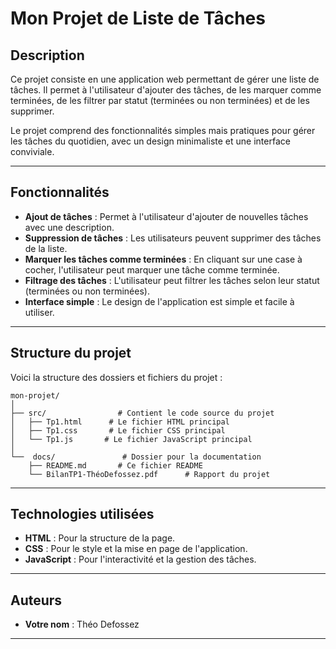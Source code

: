 # Mon Projet de Liste de Tâches

## Description

Ce projet consiste en une application web permettant de gérer une liste de tâches. Il permet à l'utilisateur d'ajouter des tâches, de les marquer comme terminées, de les filtrer par statut (terminées ou non terminées) et de les supprimer.

Le projet comprend des fonctionnalités simples mais pratiques pour gérer les tâches du quotidien, avec un design minimaliste et une interface conviviale.

---

## Fonctionnalités

- **Ajout de tâches** : Permet à l'utilisateur d'ajouter de nouvelles tâches avec une description.
- **Suppression de tâches** : Les utilisateurs peuvent supprimer des tâches de la liste.
- **Marquer les tâches comme terminées** : En cliquant sur une case à cocher, l'utilisateur peut marquer une tâche comme terminée.
- **Filtrage des tâches** : L'utilisateur peut filtrer les tâches selon leur statut (terminées ou non terminées).
- **Interface simple** : Le design de l'application est simple et facile à utiliser.

---

## Structure du projet

Voici la structure des dossiers et fichiers du projet :

```
mon-projet/
│
├── src/                # Contient le code source du projet
│   ├── Tp1.html      # Le fichier HTML principal
│   ├── Tp1.css       # Le fichier CSS principal
│   └── Tp1.js       # Le fichier JavaScript principal
│
└──  docs/               # Dossier pour la documentation
    ├── README.md       # Ce fichier README
    └── BilanTP1-ThéoDefossez.pdf      # Rapport du projet

```

---


## Technologies utilisées

- **HTML** : Pour la structure de la page.
- **CSS** : Pour le style et la mise en page de l'application.
- **JavaScript** : Pour l'interactivité et la gestion des tâches.

---

## Auteurs

- **Votre nom** : Théo Defossez

---
